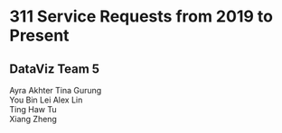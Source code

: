# 311 Service Requests from 2019 to Present
 DataViz Team 5
 --------------
 Ayra Akhter 
 Tina Gurung  
 You Bin Lei
 Alex Lin  
 Ting Haw Tu  
 Xiang Zheng            
